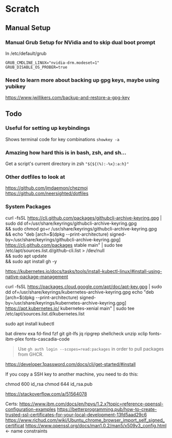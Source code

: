 # Scratch

## Manual Setup

### Manual Grub Setup for NVidia and to skip dual boot prompt
In /etc/default/grub

```
GRUB_CMDLINE_LINUX="nvidia-drm.modeset=1"
GRUB_DISABLE_OS_PROBER=true
```

### Need to learn more about backing up gpg keys, maybe using yubikey
https://www.jwillikers.com/backup-and-restore-a-gpg-key

## Todo

### Useful for setting up keybindings
Shows terminal code for key combinations
`showkey -a`

### Amazing how hard this is in bash, zsh, and sh...
Get a script's current directory in zsh
`"${${(%):-%x}:a:h}"`

### Other dotfiles to look at
https://github.com/jmdaemon/chezmoi
https://github.com/neersighted/dotfiles

### System Packages
curl -fsSL https://cli.github.com/packages/githubcli-archive-keyring.gpg | sudo dd of=/usr/share/keyrings/githubcli-archive-keyring.gpg \
&& sudo chmod go+r /usr/share/keyrings/githubcli-archive-keyring.gpg \
&& echo "deb [arch=$(dpkg --print-architecture) signed-by=/usr/share/keyrings/githubcli-archive-keyring.gpg] https://cli.github.com/packages stable main" | sudo tee /etc/apt/sources.list.d/github-cli.list > /dev/null \
&& sudo apt update \
&& sudo apt install gh -y

https://kubernetes.io/docs/tasks/tools/install-kubectl-linux/#install-using-native-package-management

curl -fsSL https://packages.cloud.google.com/apt/doc/apt-key.gpg | sudo dd of=/usr/share/keyrings/kubernetes-archive-keyring.gpg
echo "deb [arch=$(dpkg --print-architecture) signed-by=/usr/share/keyrings/kubernetes-archive-keyring.gpg] https://apt.kubernetes.io/ kubernetes-xenial main" | sudo tee /etc/apt/sources.list.d/kubernetes.list

sudo apt install kubectl

bat
direnv
exa
fd-find
fzf
git
git-lfs
jq
ripgrep
shellcheck
unzip
xclip
fonts-ibm-plex
fonts-cascadia-code


> Use `gh auth login --scopes=read:packages` in order to pull packages from GHCR.


https://developer.1password.com/docs/cli/get-started/#install

If you copy a SSH key to another machine, you need to do this:

chmod 600 id_rsa
chmod 644 id_rsa.pub

https://stackoverflow.com/a/51564078


Certs:
https://www.ibm.com/docs/en/hpvs/1.2.x?topic=reference-openssl-configuration-examples
https://betterprogramming.pub/how-to-create-trusted-ssl-certificates-for-your-local-development-13fd5aad29c6
https://www.richud.com/wiki/Ubuntu_chrome_browser_import_self_signed_certificat
https://www.openssl.org/docs/man1.0.2/man5/x509v3_config.html <- name constraints
